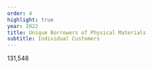 ```yaml
---
order: 4
highlight: true
year: 2022
title: Unique Borrowers of Physical Materials
subtitle: Individual Customers
---
```


131,548
